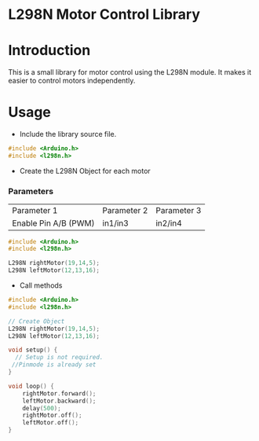 # L298N Motor Control Library

# Introduction 
This is a small library for motor control using the L298N module. It makes it easier to control motors independently.

# Usage 
- Include the library source file. 

```c++ 
#include <Arduino.h>
#include <l298n.h>

```
- Create the L298N Object for each motor 
### Parameters
<table>
  <tr>
    <td>Parameter 1</td>
    <td>Parameter 2</td>
    <td>Parameter 3</td>
  <tr>
  
  <tr>
    <td>Enable Pin A/B (PWM)</td>
    <td>in1/in3</td>
    <td>in2/in4</td>
  <tr>
</table>

```c++
#include <Arduino.h>
#include <l298n.h>

L298N rightMotor(19,14,5);
L298N leftMotor(12,13,16);

```
- Call methods 

```c++
#include <Arduino.h>
#include <l298n.h>

// Create Object
L298N rightMotor(19,14,5);
L298N leftMotor(12,13,16);

void setup() {
  // Setup is not required. 
 //Pinmode is already set
}

void loop() {
    rightMotor.forward();
    leftMotor.backward();
    delay(500);
    rightMotor.off();
    leftMotor.off();
}
```

